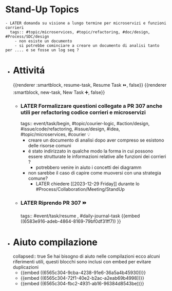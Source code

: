 # Stand-Up Topics
	- LATER domanda su visione a lungo termine per microservizi e funzioni corrieri
	  tags:: #topic/microservices, #topic/refactoring, #doc/design, #Process/SDC/design
		- non esiste un documento
		- si potrebbe cominciare a creare un documento di analisi tanto per .... e se fosse un log seq ?
- # Attivitá
  {{renderer :smartblock, resume-task, Resume Task ⏩️, false}} {{renderer :smartblock, new-task, New Task ➕, false}}
	- ### LATER Formalizzare questioni collegate a PR 307 anche utili per refactoring codice corrieri e microservizi
	  tags:: event/task/begin, #topic/courier-logic, #action/design, #issue/code/refactoring, #issue/design, #idea, #topic/microservices, #courier 💡
		- creare un documento di analisi dopo aver compreso se esistono delle risorse comuni
		- é stato indirizzato in qualche modo la forma in cui possono essere strutturate le informazioni relative alle funzioni dei corrieri ?
			- potrebbero venire in aiuto i concetti dei diagramm
		- non sarebbe il caso di capire come muoversi con una strategia comune?
			- LATER chiedere [[2023-12-29 Friday]] durante lo #Process/Collaboration/Meeting/StandUp
	- ### LATER Riprendo PR 307 ⏩️
	  tags:: #event/task/resume , #daily-journal-task
	  {{embed ((6583e916-adeb-4864-8169-79bf0df31ff7)) }}
- # Aiuto compilazione
  collapsed:: true
  Se hai bisogno di aiuto nelle compilazioni ecco alcuni riferimenti utili, questi blocchi sono inclusi con embed per evitare duplicazioni
	- {{embed ((6565c304-9cba-4238-91e6-36a5a4b45930))}}
	- {{embed ((6565c304-72f1-40e2-b2ac-a2eab69b4998))}}
	- {{embed ((6565c304-fbc2-4931-ab16-96384d8543be))}}